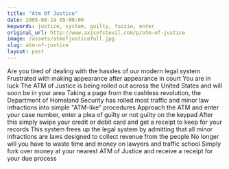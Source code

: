 ```yaml
---
title: "Atm Of Justice"
date: 2005-08-19 05:00:00
keywords: justice, system, guilty, fozzie, enter
original_url: http://www.axisofstevil.com/p/atm-of-justice
image: /assets/atmofjusticefull.jpg
slug: atm-of-justice
layout: post
---
```


Are you tired of dealing with the hassles of our modern legal system Frustrated with making appearance after appearance in court You are in luck The ATM of Justice is being rolled out across the United States and will soon be in your area Taking a page from the cashless revolution, the Department of Homeland Security has rolled most traffic and minor law infractions into simple &quot;ATM-like&quot; procedures Approach the ATM and enter your case number, enter a plea of guilty or not guilty on the keypad After this simply swipe your credit or debit card and get a receipt to keep for your records This system frees up the legal system by admitting that all minor infractions are laws designed to collect revenue from the people No longer will you have to waste time and money on lawyers and traffic school Simply fork over money at your nearest ATM of Justice and receive a receipt for your due process

